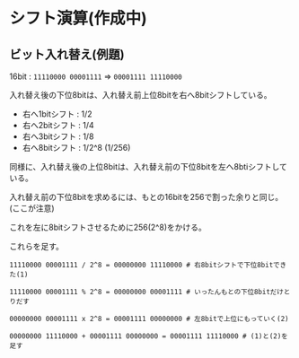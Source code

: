 # シフト演算(作成中)



## ビット入れ替え(例題)

16bit : `11110000 00001111` => `00001111 11110000`

入れ替え後の下位8bitは、入れ替え前上位8bitを右へ8bitシフトしている。

- 右へ1bitシフト : 1/2
- 右へ2bitシフト : 1/4
- 右へ3bitシフト : 1/8
- 右へ8bitシフト : 1/2^8 (1/256)

同様に、入れ替え後の上位8bitは、入れ替え前の下位8bitを左へ8btiシフトしている。

入れ替え前の下位8bitを求めるには、もとの16bitを256で割った余りと同じ。(ここが注意)

これを左に8bitシフトさせるために256(2^8)をかける。

これらを足す。

```
11110000 00001111 / 2^8 = 00000000 11110000 # 右8bitシフトで下位8bitできた(1)

11110000 00001111 % 2^8 = 00000000 00001111 # いったんもとの下位8bitだけとりだす

00000000 00001111 x 2^8 = 00001111 00000000 # 左8bitで上位にもっていく(2)

00000000 11110000 + 00001111 00000000 = 00001111 11110000 # (1)と(2)を足す
```

